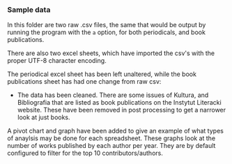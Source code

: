 ### Sample data
In this folder are two raw .csv files, the same that would be output by running the program with the `a` option,
for both periodicals, and book publications.

There are also two excel sheets, which have imported the csv's with the proper UTF-8 character encoding. 

The periodical excel sheet has been left unaltered, while the book publications sheet has had one change from raw csv:
* The data has been cleaned. There are some issues of Kultura, and Bibliografia that are listed as book publications
  on the Instytut Literacki website. These have been removed in post processing to get a narrower look at just books.
  
A pivot chart and graph have been added to give an example of what types of anaylsis may be done for each spreadsheet. These graphs look at the number of works published by each author per year. They are by default configured to filter for the top 10 contributors/authors.
